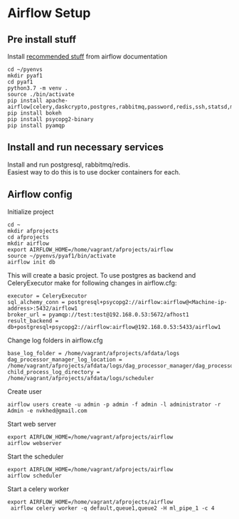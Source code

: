 # Airflow Setup

## Pre install stuff
Install [recommended stuff](https://airflow.apache.org/docs/apache-airflow/stable/installation.html#requirements) from airflow documentation
```
cd ~/pyenvs
mkdir pyaf1
cd pyaf1
python3.7 -m venv .
source ./bin/activate
pip install apache-airflow[celery,daskcrypto,postgres,rabbitmq,password,redis,ssh,statsd,mongo,elasticsearch,ftp,sftp,ldap]
pip install bokeh
pip install psycopg2-binary
pip install pyamqp
```
## Install and run necessary services
Install and run postgresql, rabbitmq/redis.  
Easiest way to do this is to use docker containers for each.

## Airflow config
Initialize project
```
cd ~
mkdir afprojects
cd afprojects
mkdir airflow
export AIRFLOW_HOME=/home/vagrant/afprojects/airflow
source ~/pyenvs/pyaf1/bin/activate
airflow init db
```
This will create a basic project. To use postgres as backend and CeleryExecutor make for following changes in airflow.cfg:  
```
executor = CeleryExecutor
sql_alchemy_conn = postgresql+psycopg2://airflow:airflow@<Machine-ip-address>:5432/airflow1
broker_url = pyamqp://test:test@192.168.0.53:5672/afhost1
result_backend = db+postgresql+psycopg2://airflow:airflow@192.168.0.53:5433/airflow1
```
Change log folders in airflow.cfg
```
base_log_folder = /home/vagrant/afprojects/afdata/logs
dag_processor_manager_log_location = /home/vagrant/afprojects/afdata/logs/dag_processor_manager/dag_processor_manager.log
child_process_log_directory = /home/vagrant/afprojects/afdata/logs/scheduler
```
Create user
```
airflow users create -u admin -p admin -f admin -l administrator -r Admin -e nvkhed@gmail.com
```
Start web server
```
export AIRFLOW_HOME=/home/vagrant/afprojects/airflow
airflow webserver
```
Start the scheduler
```
export AIRFLOW_HOME=/home/vagrant/afprojects/airflow
airflow scheduler
```
Start a celery worker
```
export AIRFLOW_HOME=/home/vagrant/afprojects/airflow
 airflow celery worker -q default,queue1,queue2 -H ml_pipe_1 -c 4
```
